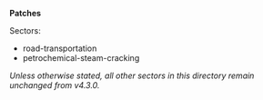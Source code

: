 **Patches**

Sectors:
 - road-transportation
 - petrochemical-steam-cracking
   
_Unless otherwise stated, all other sectors in this directory remain unchanged from v4.3.0._
